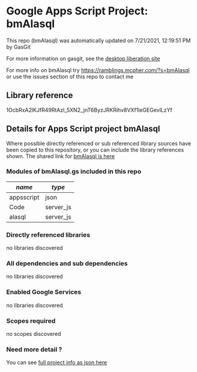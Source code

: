 # Google Apps Script Project: bmAlasql
This repo (bmAlasql) was automatically updated on 7/21/2021, 12:19:51 PM by GasGit

For more information on gasgit, see the [desktop liberation site](https://ramblings.mcpher.com/drive-sdk-and-github/migrategasgit/ "desktop liberation")

For more info on bmAlasql try https://ramblings.mcpher.com/?s=bmAlasql or use the issues section of this repo to contact me
## Library reference
1OcbRxA2lKJfR49RtAzl_5XN2_jnT6ByzJRKRihv8VXf1leGEGevlLzYf


## Details for Apps Script project bmAlasql
Where possible directly referenced or sub referenced library sources have been copied to this repository, or you can include the library references shown. 
The shared link for [bmAlasql is here](https://script.google.com/d/1OcbRxA2lKJfR49RtAzl_5XN2_jnT6ByzJRKRihv8VXf1leGEGevlLzYf/edit?usp=sharing "open in the GAS IDE")

### Modules of bmAlasql.gs included in this repo
*name*|*type*
--- | --- 
appsscript| json
Code| server_js
alasql| server_js
### Directly referenced libraries
no libraries discovered
### All dependencies and sub dependencies
no libraries discovered
### Enabled Google Services
no libraries discovered
### Scopes required
no scopes discovered
### Need more detail ?
You can see [full project info as json here](info.json)
